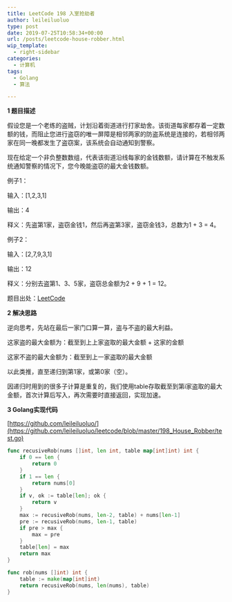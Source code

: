 ```yaml
---
title: LeetCode 198 入室抢劫者
author: leileiluoluo
type: post
date: 2019-07-25T10:58:34+00:00
url: /posts/leetcode-house-robber.html
wip_template:
  - right-sidebar
categories:
  - 计算机
tags:
  - Golang
  - 算法

---
```

**1 题目描述**
  
假设您是一个老练的盗贼，计划沿着街道进行打家劫舍。该街道每家都存着一定数额的钱，而阻止您进行盗窃的唯一屏障是相邻两家的防盗系统是连接的，若相邻两家在同一晚都发生了盗窃案，该系统会自动通知到警察。
  
现在给定一个非负整数数组，代表该街道沿线每家的金钱数额，请计算在不触发系统通知警察的情况下，您今晚能盗窃的最大金钱数额。

例子1：
  
输入：[1,2,3,1]
  
输出：4
  
释义：先盗第1家，盗窃金钱1，然后再盗第3家，盗窃金钱3，总数为1 + 3 = 4。

例子2：
  
输入：[2,7,9,3,1]
  
输出：12
  
释义：分别去盗第1、3、5家，盗窃总金额为2 + 9 + 1 = 12。

题目出处：[LeetCode](https://leetcode.com/problems/house-robber/)

**2 解决思路**
  
逆向思考，先站在最后一家门口算一算，盗与不盗的最大利益。
  
这家盗的最大金额为：截至到上上家盗取的最大金额 + 这家的金额
  
这家不盗的最大金额为：截至到上一家盗取的最大金额
  
以此类推，直至递归到第1家，或第0家（空）。
  
因递归时用到的很多子计算是重复的，我们使用table存取截至到第i家盗取的最大金额，首次计算后写入，再次需要时直接返回，实现加速。

**3 Golang实现代码**

[https://github.com/leileiluoluo/](https://github.com/leileiluoluo/leetcode/blob/master/198_House_Robber/test.go)

```go
func recusiveRob(nums []int, len int, table map[int]int) int {
    if 0 == len {
        return 0
    }
    if 1 == len {
        return nums[0]
    }
    if v, ok := table[len]; ok {
        return v
    }
    max := recusiveRob(nums, len-2, table) + nums[len-1]
    pre := recusiveRob(nums, len-1, table)
    if pre > max {
        max = pre
    }
    table[len] = max
    return max
}

func rob(nums []int) int {
    table := make(map[int]int)
    return recusiveRob(nums, len(nums), table)
}
```